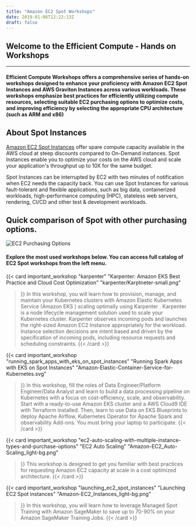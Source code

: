 ```yaml
---
title: "Amazon EC2 Spot Workshops"
date: 2019-01-06T12:22:13Z
draft: false
---
```

## Welcome to the Efficient Compute - Hands on Workshops

---


#### Efficient Compute Workshops offers a comprehensive series of hands-on workshops designed to enhance your proficiency with Amazon EC2 Spot Instances and AWS Graviton Instances across various workloads. These workshops emphasize best practices for efficiently utilizing compute resources, selecting suitable EC2 purchasing options to optimize costs, and improving efficiency by selecting the appropriate CPU architecture (such as ARM and x86)


## About Spot Instances

[Amazon EC2 Spot Instances](https://aws.amazon.com/ec2/spot/) offer spare compute capacity available in 
the AWS cloud at steep discounts compared to On-Demand instances. Spot Instances enable you to optimize 
your costs on the AWS cloud and scale your application's throughput up to 10X for the same budget. 


Spot Instances can be interrupted by EC2 with two minutes of notification when EC2 needs the capacity 
back. You can use Spot Instances for various fault-tolerant and flexible applications, such as 
big data, containerized workloads, high-performance computing (HPC), stateless web servers, rendering, 
CI/CD and other test & development workloads. 

## Quick comparison of Spot with other purchasing options.

![EC2 Purchasing Options](/images/ec2-purchasing-options.png)

#### Explore the most used workshops below. You can access full catalog of EC2 Spot workshops from the left menu.

{{< card important_workshop
    "karpenter" 
    "Karpenter: Amazon EKS Best Practice and Cloud Cost Optimization"
    "karpenter/Karptneter-small.png" 
>}}
In this workshop, you will learn how to provision, manage, and maintain your Kubernetes clusters with Amazon Elastic Kubernetes Service (Amazon EKS ) scaling optimally using Karpenter . Karpenter is a node lifecycle management solution used to scale your Kubernetes cluster. Karpenter observes incoming pods and launches the right-sized Amazon EC2 Instance appropriately for the workload. Instance selection decisions are intent based and driven by the specification of incoming pods, including resource requests and scheduling constraints.
{{< /card >}}

{{< card important_workshop 
    "running_spark_apps_with_eks_on_spot_instances"
    "Running Spark Apps with EKS on Spot Instances"
    "Amazon-Elastic-Container-Service-for-Kubernetes.svg" 
>}}
In this workshop, fill the roles of Data Engineer/Platform Engineer/Data Analyst and learn to build a data processing pipeline on Kubernetes with a focus on cost-efficiency, scale, and observability. Start with a ready-to-use Amazon EKS cluster and a AWS Cloud9 IDE with Terraform installed. Then, learn to use Data on EKS Blueprints to deploy Apache Airflow, Kubernetes Operator for Apache Spark and observability Add-ons. You must bring your laptop to participate.
{{< /card >}}

{{< card important_workshop 
    "ec2-auto-scaling-with-multiple-instance-types-and-purchase-options" 
    "EC2 Auto Scaling"
    "Amazon-EC2_Auto-Scaling_light-bg.png" 
>}}
This workshop is designed to get you familiar with best practices for requesting 
Amazon EC2 capacity at scale in a cost optimized architecture.
{{< /card >}}

{{< card important_workshop 
    "launching_ec2_spot_instances"
    "Launching EC2 Spot instances"
    "Amazon-EC2_Instances_light-bg.png" 
>}}
In this workshop, you will learn how to leverage Managed Spot Training with Amazon SageMaker to save up to 70-90% on your Amazon SageMaker Training Jobs.
{{< /card >}}









